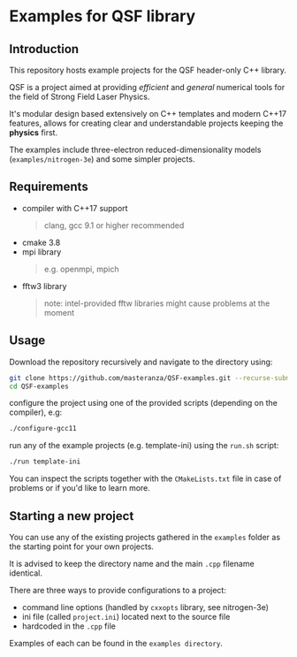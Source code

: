 # Examples for QSF library

## Introduction
This repository hosts example projects for the QSF header-only C++ library. 

QSF is a project aimed at providing *efficient* and *general* numerical tools for the field of Strong Field Laser Physics.

It's modular design based extensively on C++ templates and modern C++17 features, allows for creating clear and understandable projects keeping the **physics** first.

The examples include three-electron reduced-dimensionality models (`examples/nitrogen-3e`) and some simpler projects.

## Requirements

* compiler with C++17 support 
  > clang, gcc 9.1 or higher recommended
* cmake 3.8
* mpi library
  > e.g. openmpi, mpich
* fftw3 library
  > note: intel-provided fftw libraries might cause problems at the moment

## Usage

Download the repository recursively and navigate to the directory using:

```bash
git clone https://github.com/masteranza/QSF-examples.git --recurse-submodules 
cd QSF-examples
```

configure the project using one of the provided scripts (depending on the compiler), e.g:

```bash
./configure-gcc11
```
run any of the example projects (e.g. template-ini) using the `run.sh` script:

```bash
./run template-ini
```

You can inspect the scripts together with the `CMakeLists.txt` file in case of problems or if you'd like to learn more.

## Starting a new project

You can use any of the existing projects gathered in the `examples` folder as the starting point for your own projects.

It is advised to keep the directory name and the main `.cpp` filename identical.

There are three ways to provide configurations to a project:
- command line options (handled by `cxxopts` library, see nitrogen-3e)
- ini file (called `project.ini`) located next to the source file
- hardcoded in the `.cpp` file

Examples of each can be found in the `examples directory`.

